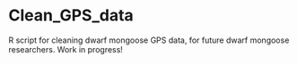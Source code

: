 # Clean_GPS_data
R script for cleaning dwarf mongoose GPS data, for future dwarf mongoose researchers.
Work in progress!
